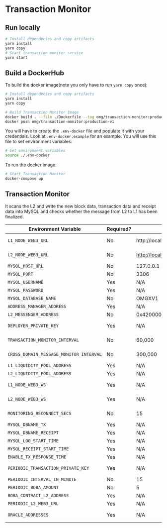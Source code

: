 # Transaction Monitor

## Run locally
```bash
# Install dependecies and copy artifacts
yarn install
yarn copy
# Start transaction monitor service
yarn start

```

## Build a DockerHub

To build the docker image(note you only have to run `yarn copy` once):

```bash
# Install dependecies and copy artifacts
yarn install
yarn copy

# Build Transaction Monitor Image
docker build . --file ./Dockerfile --tag omg/transaction-monitor:production-v1
docker push omg/transaction-monitor:production-v1
```
You will have to create the `.env-docker` file and populate it with your
credentials. Look at `.env-docker.example` for an example.
You will use this file to set environment variables:
```bash
# Set environment variables
source ./.env-docker
```
To run the docker image:
```bash
# Start Transaction Monitor
docker-compose up
```


## Transaction Monitor

It scans the L2 and write the new block data, transaction data and receipt data into MySQL and checks whether the message from L2 to L1 has been finalized.

| Environment Variable                    | Required? | Default Value                                   | Description                                                                      |
|-----------------------------------------|-----------|-------------------------------------------------|----------------------------------------------------------------------------------|
| `L1_NODE_WEB3_URL`                      | No        | http://localhost:8545                           | HTTP endpoint for a Layer 1 (Ethereum) node.                                     |
| `L2_NODE_WEB3_URL`                      | No        | [http://localhost:9545](http://localhost:9545/) | HTTP endpoint for a Layer 2 (Optimism) Verifier node.                            |
| `MYSQL_HOST_URL`                        | No        | 127.0.0.1                                       | HTTP endpoint for MySQL.                                                         |
| `MYSQL_PORT`                            | No        | 3306                                            | Port for the MySQL connection.                                                   |
| `MYSQL_USERNAME`                        | Yes       | N/A                                             | Name of the user to connect with.                                                |
| `MYSQL_PASSWORD`                        | Yes       | N/A                                             | The user's password.                                                             |
| `MYSQL_DATABASE_NAME`                   | No        | OMGXV1                                          | Name for the database.                                                           |
| `ADDRESS_MANAGER_ADDRESS`               | Yes       | N/A                                             | Contract address of the address manager                                          |
| `L2_MESSENGER_ADDRESS`                  | No        | 0x4200000000000000000000000000000000000007      | Contract address of L2 messenger                                                 |
| `DEPLOYER_PRIVATE_KEY`                  | Yes       | N/A                                             | Private key for an account on Layer 1 (Ethereum) to be used to deploy contracts. |
| `TRANSACTION_MONITOR_INTERVAL`          | No        | 60,000                                          | Time (in milliseconds) to wait while scanning for new blocks.                    |
| `CROSS_DOMAIN_MESSAGE_MONITOR_INTERVAL` | No        | 300,000                                         | Time (in milliseconds) to wait while updating message receipts.                  |
| `L1_LIQUIDITY_POOL_ADDRESS`             | Yes       | N/A                                             | L1 liquidity pool address                                                        |
| `L2_LIQUIDITY_POOL_ADDRESS`             | Yes       | N/A                                             | L2 liquidity pool address                                                        |
| `L1_NODE_WEB3_WS`                       | Yes       | N/A                                             | Websocket endpoint for a Layer 1 (Ethereum) node.                                |
| `L2_NODE_WEB3_WS`                       | Yes       | N/A                                             | Websocket endpoint for a Layer 2 (Optimism) node.                                |
| `MONITORING_RECONNECT_SECS`             | No        | 15                                              | Time (in second) to wait for reconnecting after network is disconnected.         |
| `MYSQL_DBNAME_TX`                       | Yes       | N/A                                             | MySQL database name for TX Log.                                                  |
| `MYSQL_DBNAME_RECEIPT`                  | Yes       | N/A                                             | MySQL database name for Receipt Log.                                             |
| `MYSQL_LOG_START_TIME`                  | Yes       | N/A                                             | Starting block number for TX log                                                 |
| `MYSQL_RECEIPT_START_TIME`              | Yes       | N/A                                             | Starting block number for Receipt log                                            |
| `ENABLE_TX_RESPONSE_TIME`               | Yes       | N/A                                             | set to `true` if you want to log tx and receipt                                  |
| `PERIODIC_TRANSACTION_PRIVATE_KEY`      | Yes       | N/A                                             | private key of address that you want to send transaction periodically            |
| `PERIODIC_INTERVAL_IN_MINUTE`           | No        | 15                                              | periodic interval time in minute                                                 |
| `PERIODIC_BOBA_AMOUNT`                  | No        | 5                                               | Boba amount to make transfer periodically                                        |
| `BOBA_CONTRACT_L2_ADDRESS`              | Yes       | N/A                                             | Boba token contract address in L2                                                |
| `PERIODIC_L2_WEB3_URL`                  | Yes       | N/A                                             | L2 Web3 Url for send transaction                                                 |
| `ORACLE_ADDRESSES`                      | Yes       | N/A                                             | Oracle contract address keys, eg: BobaStraw_ETHUSD,BobaStraw_BOBAUSD             |
